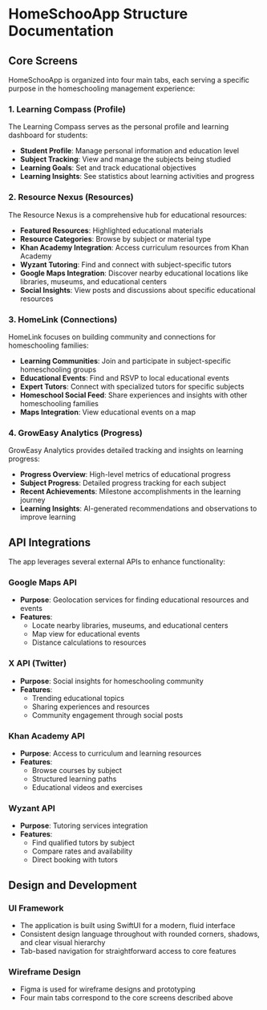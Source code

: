 # HomeSchooApp Structure Documentation

## Core Screens

HomeSchooApp is organized into four main tabs, each serving a specific purpose in the homeschooling management experience:

### 1. Learning Compass (Profile)

The Learning Compass serves as the personal profile and learning dashboard for students:

- **Student Profile**: Manage personal information and education level
- **Subject Tracking**: View and manage the subjects being studied
- **Learning Goals**: Set and track educational objectives
- **Learning Insights**: See statistics about learning activities and progress

### 2. Resource Nexus (Resources)

The Resource Nexus is a comprehensive hub for educational resources:

- **Featured Resources**: Highlighted educational materials
- **Resource Categories**: Browse by subject or material type
- **Khan Academy Integration**: Access curriculum resources from Khan Academy
- **Wyzant Tutoring**: Find and connect with subject-specific tutors
- **Google Maps Integration**: Discover nearby educational locations like libraries, museums, and educational centers
- **Social Insights**: View posts and discussions about specific educational resources

### 3. HomeLink (Connections)

HomeLink focuses on building community and connections for homeschooling families:

- **Learning Communities**: Join and participate in subject-specific homeschooling groups
- **Educational Events**: Find and RSVP to local educational events
- **Expert Tutors**: Connect with specialized tutors for specific subjects
- **Homeschool Social Feed**: Share experiences and insights with other homeschooling families
- **Maps Integration**: View educational events on a map

### 4. GrowEasy Analytics (Progress)

GrowEasy Analytics provides detailed tracking and insights on learning progress:

- **Progress Overview**: High-level metrics of educational progress
- **Subject Progress**: Detailed progress tracking for each subject
- **Recent Achievements**: Milestone accomplishments in the learning journey
- **Learning Insights**: AI-generated recommendations and observations to improve learning

## API Integrations

The app leverages several external APIs to enhance functionality:

### Google Maps API

- **Purpose**: Geolocation services for finding educational resources and events
- **Features**:
  - Locate nearby libraries, museums, and educational centers
  - Map view for educational events
  - Distance calculations to resources

### X API (Twitter)

- **Purpose**: Social insights for homeschooling community
- **Features**:
  - Trending educational topics
  - Sharing experiences and resources
  - Community engagement through social posts

### Khan Academy API

- **Purpose**: Access to curriculum and learning resources
- **Features**:
  - Browse courses by subject
  - Structured learning paths
  - Educational videos and exercises

### Wyzant API

- **Purpose**: Tutoring services integration
- **Features**:
  - Find qualified tutors by subject
  - Compare rates and availability
  - Direct booking with tutors

## Design and Development

### UI Framework
- The application is built using SwiftUI for a modern, fluid interface
- Consistent design language throughout with rounded corners, shadows, and clear visual hierarchy
- Tab-based navigation for straightforward access to core features

### Wireframe Design
- Figma is used for wireframe designs and prototyping
- Four main tabs correspond to the core screens described above 